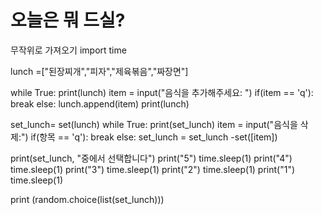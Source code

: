 # 오늘은 뭐 드실?
무작위로 가져오기
import time

lunch =["된장찌개","피자","제육볶음","짜장면"]

while True:
    print(lunch)
    item = input("음식을 추가해주세요: ")
    if(item == 'q'):
        break
    else:
        lunch.append(item)
print(lunch)

set_lunch= set(lunch)
while True:
    print(set_lunch)
    item = input("음식을 삭제:")
    if(항목 == 'q'):
        break
    else:
        set_lunch = set_lunch -set([item])

print(set_lunch, "중에서 선택합니다")
print("5")
time.sleep(1)
print("4")
time.sleep(1)
print("3")
time.sleep(1)
print("2")
time.sleep(1)
print("1")
time.sleep(1)

print (random.choice(list(set_lunch)))
